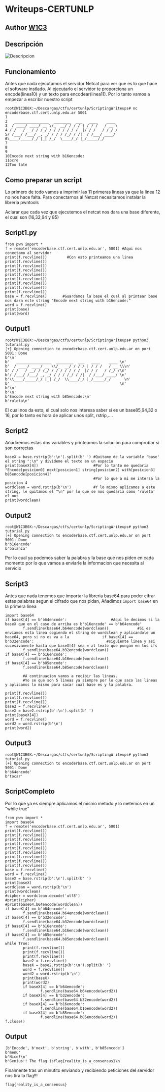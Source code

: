# Writeups-CERTUNLP
## Author [W1C3](https://twitter.com/josewice7)
## Descripción

![Descripcion](https://github.com/Flaggermeister/Writeups/blob/main/CERTUNLP/Descripcion.png)

## Funcionamiento

Antes que nada ejecutamos el servidor Netcat para ver que es lo que hace el software instlado. Al ejecutarlo el servidor te proporciona un encode(linea10) y un texto para encodear(linea11). Por lo tanto vamos a empezar a escribir nuestro script

```
root@W1C3B0X:~/Descargas/ctfs/certunlp/ScriptingWriteups# nc encoderbase.ctf.cert.unlp.edu.ar 5001
1
2   ________________  ________  ___   ____    ____ 
3  / ____/ ____/ __ \/_  __/ / / / | / / /   / __ \
4 / /   / __/ / /_/ / / / / / / /  |/ / /   / /_/ /
5/ /___/ /___/ _, _/ / / / /_/ / /|  / /___/ ____/ 
6\____/_____/_/ |_| /_/  \____/_/ |_/_____/_/      
7                                                  
8
9
10Encode next string with b16encode:
11ocre
12Too late
```

## Como preparar un script

Lo primero de todo vamos a imprimir las 11 primeras lineas ya que la linea 12 no nos hace falta.
Para conectarnos al Netcat necesitamos instalar la libreria pwntools

Aclarar que cada vez que ejecutemos el netcat nos dara una base diferente, el cual son (16,32,64 y 85)

## Script1.py
```
from pwn import *
f = remote('encoderbase.ctf.cert.unlp.edu.ar', 5001) #Aqui nos conectamo al servidor
print(f.recvline())         #Con esto printeamos una linea
print(f.recvline())
print(f.recvline())
print(f.recvline())
print(f.recvline())
print(f.recvline())
print(f.recvline())
print(f.recvline())
print(f.recvline())
base = f.recvline()       #Guardamos la base el cual al printear base nos dara este string "Encode next string with b16encode:"
word = f.recvline()
print(base)
print(word)
```
## Output1
```
root@W1C3B0X:~/Descargas/ctfs/certunlp/ScriptingWriteups# python3 tutorial.py 
[+] Opening connection to encoderbase.ctf.cert.unlp.edu.ar on port 5001: Done
b'\n'
b'   ________________  ________  ___   ____    ____ \n'
b'  / ____/ ____/ __ \\/_  __/ / / / | / / /   / __ \\\n'
b' / /   / __/ / /_/ / / / / / / /  |/ / /   / /_/ /\n'
b'/ /___/ /___/ _, _/ / / / /_/ / /|  / /___/ ____/ \n'
b'\\____/_____/_/ |_| /_/  \\____/_/ |_/_____/_/      \n'
b'                                                  \n'
b'\n'
b'\n'
b'Encode next string with b85encode:\n'
b'ruleta\n'
```
El cual nos da esto, el cual solo nos interesa saber si es un base85,64,32 o 16, por lo tanto es hora de aplicar unos split, rstrip,....

## Script2

Añadiremos estas dos variables y printeamos la solución para comprobar si son correctas

```
baseX = base.rstrip(b':\n').split(b' ') #Quitame de la variable 'base' el string ":\n" y divideme el texto en un espacio
print(baseX[4])                         #Por lo tanto me quedaria "Encode[posicion0] next[posicion1] string[posicion2] with[posicion3] b85encode[posicion4]"
                                        #Por lo que a mi me intersa la posicion 4
wordclean = word.rstrip(b'\n')          #Y lo mismo aplicamos a este string, le quitamos el "\n" por lo que se nos quedaria como 'ruleta' el out
print(wordclean)
```

## Output2

```
root@W1C3B0X:~/Descargas/ctfs/certunlp/ScriptingWriteups# python3 tutorial.py 
[+] Opening connection to encoderbase.ctf.cert.unlp.edu.ar on port 5001: Done
b'b16encode'
b'balanza'
```
Por lo cual ya podemos saber la palabra y la base que nos piden en cada momento por lo que vamos a enviarle la informacion que necesita al servicio

## Script3
Antes que nada tenemos que importar la libreria base64 para poder cifrar estas palabras segun el cifrado que nos pidan, Añadimos ```import base64``` en la primera linea
```
import base64
if baseX[4] == b'b64encode':                    #Aqui le decimos si la baseX que en el caso de arriba es b'b16encode' == b'b64encode'
        f.sendline(base64.b64encode(wordclean))             #Si es enviamos esta linea cogiendo el string de wordclean y aplicandole un base64, pero si no es va a la               if baseX[4] == b'b32encode':                                 #siguiente linea y asi sucesivamente hasta que baseX[4] sea = al texto que pongan en los ifs
        f.sendline(base64.b32encode(wordclean))       
if baseX[4] == b'b16encode':
        f.sendline(base64.b16encode(wordclean))
if baseX[4] == b'b85encode':
        f.sendline(base64.b85encode(wordclean))
        
        #A continuacion vamos a recibir las lineas.
        #Yo se que son 5 lineas ya siempre por lo que saco las lineas y aplicamos lo mismo para sacar cual base es y la palabra.
 
print(f.recvline())
print(f.recvline())
print(f.recvline())
base2 = f.recvline()
baseX = base2.rstrip(b':\n').split(b' ')
print(baseX[4])
word = f.recvline()
word2 = word.rstrip(b'\n')
print(word2)
```
## Output3
```
root@W1C3B0X:~/Descargas/ctfs/certunlp/ScriptingWriteups# python3 tutorial.py 
[+] Opening connection to encoderbase.ctf.cert.unlp.edu.ar on port 5001: Done
b'b64encode'
b'tocar'
```
## ScriptCompleto
Por lo que ya es siempre aplicamos el mismo metodo y lo metemos en un "while true"
```
from pwn import *
import base64
f = remote('encoderbase.ctf.cert.unlp.edu.ar', 5001)
print(f.recvline())
print(f.recvline())
print(f.recvline())
print(f.recvline())
print(f.recvline())
print(f.recvline())
print(f.recvline())
print(f.recvline())
print(f.recvline())
base = f.recvline()
word = f.recvline()
baseX = base.rstrip(b':\n').split(b' ')
print(baseX)
wordclean = word.rstrip(b'\n')
print(wordclean)
#cipher = wordclean.decode('utf8')
#print(cipher)
#print(base64.b64encode(wordclean))
if baseX[4] == b'b64encode':
        f.sendline(base64.b64encode(wordclean))
if baseX[4] == b'b32encode':
        f.sendline(base64.b32encode(wordclean))
if baseX[4] == b'b16encode':
        f.sendline(base64.b16encode(wordclean))
if baseX[4] == b'b85encode':
        f.sendline(base64.b85encode(wordclean))
while True:
        print(f.recvline())
        print(f.recvline())
        print(f.recvline())
        base2 = f.recvline()
        baseX = base2.rstrip(b':\n').split(b' ')
        word = f.recvline()
        word2 = word.rstrip(b'\n')
        print(baseX)
        print(word2)
        if baseX[4] == b'b64encode':                                                                              
                f.sendline(base64.b64encode(word2))                                                               
        if baseX[4] == b'b32encode':                                                                              
                f.sendline(base64.b32encode(word2))                                                               
        if baseX[4] == b'b16encode':                                                                              
                f.sendline(base64.b16encode(word2))                                                               
        if baseX[4] == b'b85encode':                                                                              
                f.sendline(base64.b85encode(word2))                                                               
f.close() 
```

## Output
```
[b'Encode', b'next', b'string', b'with', b'b85encode']
b'menu'
b'Nice!\n'
b'Genius!! The flag isflag{reality_is_a_consensus}\n
```
Finalmente tras un minutito enviando y recibiendo peticiones del servidor nos tira la flag!!!

```
flag{reality_is_a_consensus}
```
